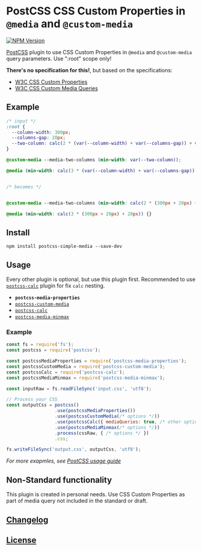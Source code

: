 # PostCSS CSS Custom Properties in `@media` and `@custom-media`

[![NPM Version][npm-img]][npm-url]

[PostCSS][postcss] plugin to use CSS Custom Properties in `@media` and `@custom-media` query parameters. Use ":root" scope only!

**There's no specification for this!**, but based on the specifications:
- [W3C CSS Custom Properties](https://www.w3.org/TR/css-variables-1/)
- [W3C CSS Custom Media Queries](https://www.w3.org/TR/mediaqueries-4/)

## Example

```css
/* input */
:root {
  --column-width: 300px;
  --columns-gap: 20px;
  --two-column: calc(2 * (var(--column-width) + var(--columns-gap)) + var(--columns-gap));
}

@custom-media --media-two-columns (min-width: var(--two-column));

@media (min-width: calc(3 * (var(--column-width) + var(--columns-gap)) + var(--columns-gap))) {}


/* becomes */


@custom-media --media-two-columns (min-width: calc(2 * (300px + 20px) + 20px));

@media (min-width: calc(3 * (300px + 20px) + 20px)) {}
```

## Install

`npm install postcss-simple-media --save-dev`

## Usage

Every other plugin is optional, but use this plugin first.
Recommended to use [`postcss-calc`][postcss-calc] plugin for fix `calc` nesting.

- **`postcss-media-properties`**
- [`postcss-custom-media`][postcss-custom-media]
- [`postcss-calc`][postcss-calc]
- [`postcss-media-minmax`][postcss-media-minmax]

### Example

```js
const fs = require('fs');
const postcss = require('postcss');

const postcssMediaProperties = require('postcss-media-properties');
const postcssCustomMedia = require('postcss-custom-media');
const postcssCalc = require('postcss-calc');
const postcssMediaMinmax = require('postcss-media-minmax');

const inputRaw = fs.readFileSync('input.css', 'utf8');

// Process your CSS
const outputCss = postcss()
                  .use(postcssMediaProperties())
                  .use(postcssCustomMedia(/* options */))
                  .use(postcssCalc({ mediaQueries: true, /* other options */}))
                  .use(postcssMediaMinmax(/* options */))
                  .process(cssRaw, { /* options */ })
                  .css;

fs.writeFileSync('output.css', outputCss, 'utf8');
```

*For more exapmles, see* [*PostCSS usage guide*][postcss]

## Non-Standard functionality
This plugin is created in personal needs.
Use CSS Custom Properties as part of media query not included in the standard or draft.

## [Changelog](CHANGELOG.md)

## [License](LICENSE)

[postcss]:              https://github.com/postcss/postcss
[postcss-calc]:         https://github.com/postcss/postcss-calc
[postcss-custom-media]: https://github.com/postcss/postcss-custom-media
[postcss-media-minmax]: https://github.com/postcss/postcss-media-minmax

[npm-url]: https://www.npmjs.com/package/postcss-media-properties
[npm-img]: https://img.shields.io/npm/v/postcss-media-properties.svg
